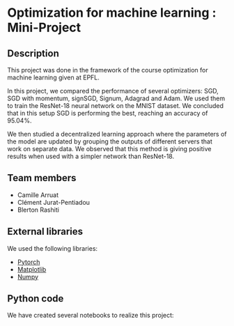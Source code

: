 # Optimization for machine learning : Mini-Project
## Description
This project was done in the framework of the course optimization for machine learning given at EPFL.

In this project, we compared the performance of several optimizers: SGD, SGD with momentum, signSGD, Signum, Adagrad and Adam. We used them to train the ResNet-18 neural network on the MNIST dataset. We concluded that in this setup SGD is performing the best, reaching an accuracy of 95.04%.

We then studied a decentralized learning approach where the parameters of the model are updated by grouping the outputs of different servers that work on separate data. We observed that this method is giving positive results when used with a simpler network than ResNet-18.

## Team members
* Camille Arruat
* Clément Jurat-Pentiadou
* Blerton Rashiti

## External libraries
We used the following libraries:
* [Pytorch](https://pytorch.org/)
* [Matplotlib](https://matplotlib.org/)
* [Numpy](https://numpy.org/)

## Python code

We have created several notebooks to realize this project:

